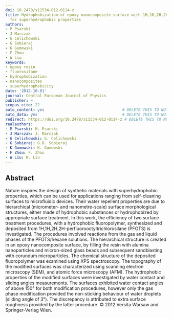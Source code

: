 ```yaml
---
doi: 10.2478/s11534-012-0114-z
title: Hydrophobization of epoxy nanocomposite surface with 1H,1H,2H,2H-perfluorooctyltrichlorosilane
  for superhydrophobic properties
authors:
- M Psarski
- J Marczak
- G Celichowski
- G Sobieraj
- K Gumowski
- F Zhou
- W Liu
keywords:
- epoxy resin
- fluorosilane
- hydrophobization
- nanocomposites
- superhydrophobicity
date: '2012-10-01'
journal: Central European Journal of Physics
publisher: ~
scopus_cite: 22
auto_content: yes                                  # DELETE THIS TO NOT AUTO GENERATE CONTENT
auto_data: yes                                     # DELETE THIS TO NOT AUTO GENERATE METADATA
redirect: https://doi.org/10.2478/s11534-012-0114-z # DELETE THIS TO NOT REDIRECT
realauthors:
- M Psarski: M. Psarski
- J Marczak: J. Marczak
- G Celichowski: G. Celichowski
- G Sobieraj: G.B. Sobieraj
- K Gumowski: K. Gumowski
- F Zhou: F. Zhou
- W Liu: W. Liu
---
```



## Abstract
Nature inspires the design of synthetic materials with superhydrophobic properties, which can be used for applications ranging from self-cleaning surfaces to microfluidic devices. Their water repellent properties are due to hierarchical (micrometer- and nanometre-scale) surface morphological structures, either made of hydrophobic substances or hydrophobized by appropriate surface treatment. In this work, the efficiency of two surface treatment procedures, with a hydrophobic fluoropolymer, synthesized and deposited from 1H,1H,2H,2H-perfluorooctyltrichlorosilane (PFOTS) is investigated. The procedures involved reactions from the gas and liquid phases of the PFOTS/hexane solutions. The hierarchical structure is created in an epoxy nanocomposite surface, by filling the resin with alumina nanoparticles and micron-sized glass beads and subsequent sandblasting with corundum microparticles. The chemical structure of the deposited fluoropolymer was examined using XPS spectroscopy. The topography of the modified surfaces was characterized using scanning electron microscopy (SEM), and atomic force microscopy (AFM). The hydrophobic properties of the modified surfaces were investigated by water contact and sliding angles measurements. The surfaces exhibited water contact angles of above 150° for both modification procedures, however only the gas phase modification provided the non-sticking behaviour of water droplets (sliding angle of 3°). The discrepancy is attributed to extra surface roughness provided by the latter procedure. © 2012 Versita Warsaw and Springer-Verlag Wien.
